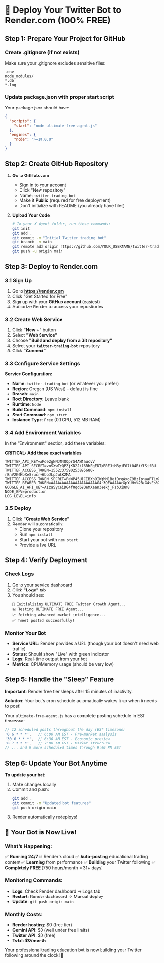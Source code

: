 # 🚀 Deploy Your Twitter Bot to Render.com (100% FREE)

## Step 1: Prepare Your Project for GitHub

### Create .gitignore (if not exists)
Make sure your .gitignore excludes sensitive files:
```
.env
node_modules/
*.db
*.log
```

### Update package.json with proper start script
Your package.json should have:
```json
{
  "scripts": {
    "start": "node ultimate-free-agent.js"
  },
  "engines": {
    "node": ">=18.0.0"
  }
}
```

## Step 2: Create GitHub Repository

1. **Go to GitHub.com**
   - Sign in to your account
   - Click "New repository"
   - Name: `twitter-trading-bot`
   - Make it **Public** (required for free deployment)
   - Don't initialize with README (you already have files)

2. **Upload Your Code**
   ```bash
   # In your X Agent folder, run these commands:
   git init
   git add .
   git commit -m "Initial Twitter trading bot"
   git branch -M main
   git remote add origin https://github.com/YOUR_USERNAME/twitter-trading-bot.git
   git push -u origin main
   ```

## Step 3: Deploy to Render.com

### 3.1 Sign Up
1. Go to **https://render.com**
2. Click "Get Started for Free"
3. Sign up with your **GitHub account** (easiest)
4. Authorize Render to access your repositories

### 3.2 Create Web Service
1. Click **"New +"** button
2. Select **"Web Service"**
3. Choose **"Build and deploy from a Git repository"**
4. Select your **`twitter-trading-bot`** repository
5. Click **"Connect"**

### 3.3 Configure Service Settings
**Service Configuration:**
- **Name**: `twitter-trading-bot` (or whatever you prefer)
- **Region**: Oregon (US West) - default is fine
- **Branch**: `main`
- **Root Directory**: Leave blank
- **Runtime**: `Node`
- **Build Command**: `npm install`
- **Start Command**: `npm start`
- **Instance Type**: `Free` (0.1 CPU, 512 MB RAM)

### 3.4 Add Environment Variables
In the "Environment" section, add these variables:

**CRITICAL: Add these exact variables:**
```
TWITTER_API_KEY=APde2gNNJM4QQprS4AW4aucvV
TWITTER_API_SECRET=voSXwTyQPZjKD2Ji76RhFgEDTpBREJtM8yiF07t04RiYfSifBU
TWITTER_ACCESS_TOKEN=1552237590253895680-rBnV2K6HbXeSrucrv6boJLpJukK2MA
TWITTER_ACCESS_TOKEN_SECRET=PaWP45UICIBXb9IWqhM1BeiDrgWxoZ9BzIphaaPTLmXgL
TWITTER_BEARER_TOKEN=AAAAAAAAAAAAAAAAAAAAAG4r3QEAAAAAcGpYUHv%2BzG4sEs%2B7wVOPqfziDI4%3Dnpv4KJ9vFMkSjNFd36kbvxBCcsWdcLEO13hsnKRNKBC3jN2c2R
GOOGLE_AI_API_KEY=AIzaSyCniDG4f0qdS2QeMXaan3eekj_FzbJiOn8
NODE_ENV=production
LOG_LEVEL=info
```

### 3.5 Deploy
1. Click **"Create Web Service"**
2. Render will automatically:
   - Clone your repository
   - Run `npm install`
   - Start your bot with `npm start`
   - Provide a live URL

## Step 4: Verify Deployment

### Check Logs
1. Go to your service dashboard
2. Click **"Logs"** tab
3. You should see:
   ```
   🚀 Initializing ULTIMATE FREE Twitter Growth Agent...
   📊 Testing ULTIMATE FREE Agent...
   📈 Fetching advanced market intelligence...
   ✅ Tweet posted successfully!
   ```

### Monitor Your Bot
- **Service URL**: Render provides a URL (though your bot doesn't need web traffic)
- **Status**: Should show "Live" with green indicator
- **Logs**: Real-time output from your bot
- **Metrics**: CPU/Memory usage (should be very low)

## Step 5: Handle the "Sleep" Feature

**Important**: Render free tier sleeps after 15 minutes of inactivity.

**Solution**: Your bot's cron schedule automatically wakes it up when it needs to post!

Your `ultimate-free-agent.js` has a complete posting schedule in EST timezone:
```javascript
// 12 scheduled posts throughout the day (EST timezone)
'0 6 * * *',   // 6:00 AM EST - Pre-market analysis
'30 6 * * *',  // 6:30 AM EST - Economic preview
'0 7 * * *',   // 7:00 AM EST - Market structure
// ... and 9 more scheduled times through 9:00 PM EST
```

## Step 6: Update Your Bot Anytime

**To update your bot:**
1. Make changes locally
2. Commit and push:
   ```bash
   git add .
   git commit -m "Updated bot features"
   git push origin main
   ```
3. Render automatically redeploys!

## 🎉 Your Bot is Now Live!

### What's Happening:
✅ **Running 24/7** in Render's cloud
✅ **Auto-posting** educational trading content
✅ **Learning** from performance
✅ **Building** your Twitter following
✅ **Completely FREE** (750 hours/month = 31+ days)

### Monitoring Commands:
- **Logs**: Check Render dashboard → Logs tab
- **Restart**: Render dashboard → Manual deploy
- **Update**: `git push origin main`

### Monthly Costs:
- **Render hosting**: $0 (free tier)
- **Gemini API**: $0 (well under free limits)
- **Twitter API**: $0 (free)
- **Total**: **$0/month**

Your professional trading education bot is now building your Twitter following around the clock! 🚀